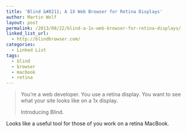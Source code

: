 ```yaml
---
title: 'Blind &#8211; A 1X Web Browser for Retina Displays'
author: Martin Wolf
layout: post
permalink: /2013/08/22/blind-a-1x-web-browser-for-retina-displays/
linked_list_url:
  - http://blindbrowser.com/
categories:
  - Linked List
tags:
  - blind
  - browser
  - macbook
  - retina
---
```

> You&#8217;re a web developer. You use a retina display. You want to see what your site looks like on a 1x display.
> 
> Introducing Blind.

Looks like a useful tool for those of you work on a retina MacBook.